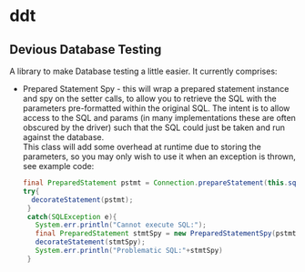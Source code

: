 # ddt
## Devious Database Testing

A library to make Database testing a little easier.  It currently comprises:
 * Prepared Statement Spy - this will wrap a prepared statement instance and spy 
   on the setter calls, to allow you to retrieve the SQL with the parameters 
   pre-formatted within the original SQL.  The intent is to allow access to the 
   SQL and params (in many implementations these are often obscured by the 
   driver) such that the SQL could just be taken and run against the database.  
   This class will add some overhead at runtime due to storing the parameters, 
   so you may only wish to use it when an exception is thrown, see example code:
   
   ```` java
   final PreparedStatement pstmt = Connection.prepareStatement(this.sql);
   try{
     decorateStatement(pstmt);
    }
    catch(SQLException e){
      System.err.println("Cannot execute SQL:");
      final PreparedStatement stmtSpy = new PreparedStatementSpy(pstmt);
      decorateStatement(stmtSpy);
      System.err.println("Problematic SQL:"+stmtSpy)
    }
   ````
   